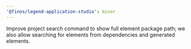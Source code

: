 ```yaml
---
'@finos/legend-application-studio': minor
---
```


Improve project search command to show full element package path; we also allow searching for elements from dependencies and generated elements.
